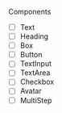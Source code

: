 Components

- [ ] Text
- [ ] Heading
- [ ] Box
- [ ] Button
- [ ] TextInput
- [ ] TextArea  
- [ ] Checkbox
- [ ] Avatar
- [ ] MultiStep